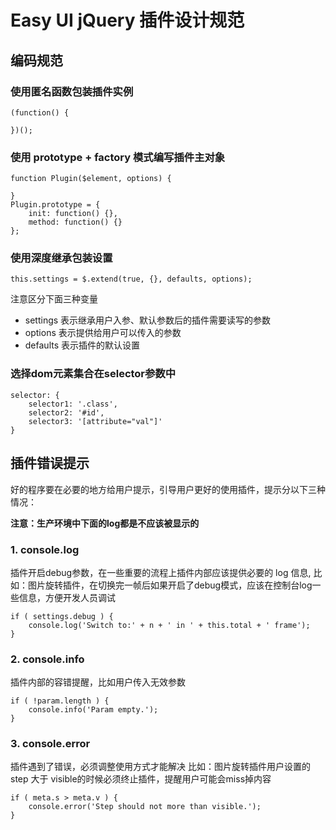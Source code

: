 # Easy UI jQuery 插件设计规范

## 编码规范

### 使用匿名函数包装插件实例

    (function() {

    })();

### 使用 prototype + factory 模式编写插件主对象

    function Plugin($element, options) {

    }
    Plugin.prototype = {
        init: function() {},
        method: function() {}
    };

### 使用深度继承包装设置

    this.settings = $.extend(true, {}, defaults, options);


注意区分下面三种变量

* settings 表示继承用户入参、默认参数后的插件需要读写的参数
* options 表示提供给用户可以传入的参数
* defaults 表示插件的默认设置

### 选择dom元素集合在selector参数中

    selector: {
        selector1: '.class',
        selector2: '#id',
        selector3: '[attribute="val"]'
    }

## 插件错误提示

好的程序要在必要的地方给用户提示，引导用户更好的使用插件，提示分以下三种情况：

**注意：生产环境中下面的log都是不应该被显示的**

### 1. console.log

插件开启debug参数，在一些重要的流程上插件内部应该提供必要的 log 信息,
比如：图片旋转插件，在切换完一帧后如果开启了debug模式，应该在控制台log一些信息，方便开发人员调试

    if ( settings.debug ) {
        console.log('Switch to:' + n + ' in ' + this.total + ' frame');
    }

### 2. console.info

插件内部的容错提醒，比如用户传入无效参数

    if ( !param.length ) {
        console.info('Param empty.');
    }

### 3. console.error

插件遇到了错误，必须调整使用方式才能解决
比如：图片旋转插件用户设置的step 大于 visible的时候必须终止插件，提醒用户可能会miss掉内容

    if ( meta.s > meta.v ) {
        console.error('Step should not more than visible.');
    }
